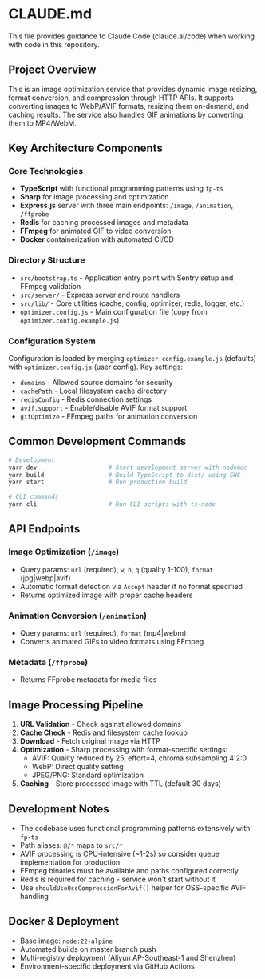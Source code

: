 # CLAUDE.md

This file provides guidance to Claude Code (claude.ai/code) when working with code in this repository.

## Project Overview

This is an image optimization service that provides dynamic image resizing, format conversion, and compression through HTTP APIs. It supports converting images to WebP/AVIF formats, resizing them on-demand, and caching results. The service also handles GIF animations by converting them to MP4/WebM.

## Key Architecture Components

### Core Technologies
- **TypeScript** with functional programming patterns using `fp-ts`
- **Sharp** for image processing and optimization
- **Express.js** server with three main endpoints: `/image`, `/animation`, `/ffprobe`
- **Redis** for caching processed images and metadata
- **FFmpeg** for animated GIF to video conversion
- **Docker** containerization with automated CI/CD

### Directory Structure
- `src/bootstrap.ts` - Application entry point with Sentry setup and FFmpeg validation
- `src/server/` - Express server and route handlers
- `src/lib/` - Core utilities (cache, config, optimizer, redis, logger, etc.)
- `optimizer.config.js` - Main configuration file (copy from `optimizer.config.example.js`)

### Configuration System
Configuration is loaded by merging `optimizer.config.example.js` (defaults) with `optimizer.config.js` (user config). Key settings:
- `domains` - Allowed source domains for security
- `cachePath` - Local filesystem cache directory
- `redisConfig` - Redis connection settings
- `avif.support` - Enable/disable AVIF format support
- `gifOptimize` - FFmpeg paths for animation conversion

## Common Development Commands

```bash
# Development
yarn dev                    # Start development server with nodemon
yarn build                  # Build TypeScript to dist/ using SWC
yarn start                  # Run production build

# CLI commands
yarn cli                    # Run CLI scripts with ts-node
```

## API Endpoints

### Image Optimization (`/image`)
- Query params: `url` (required), `w`, `h`, `q` (quality 1-100), `format` (jpg|webp|avif)
- Automatic format detection via `Accept` header if no format specified
- Returns optimized image with proper cache headers

### Animation Conversion (`/animation`)
- Query params: `url` (required), `format` (mp4|webm)
- Converts animated GIFs to video formats using FFmpeg

### Metadata (`/ffprobe`)
- Returns FFprobe metadata for media files

## Image Processing Pipeline

1. **URL Validation** - Check against allowed domains
2. **Cache Check** - Redis and filesystem cache lookup
3. **Download** - Fetch original image via HTTP
4. **Optimization** - Sharp processing with format-specific settings:
   - AVIF: Quality reduced by 25, effort=4, chroma subsampling 4:2:0
   - WebP: Direct quality setting
   - JPEG/PNG: Standard optimization
5. **Caching** - Store processed image with TTL (default 30 days)

## Development Notes

- The codebase uses functional programming patterns extensively with `fp-ts`
- Path aliases: `@/*` maps to `src/*`
- AVIF processing is CPU-intensive (~1-2s) so consider queue implementation for production
- FFmpeg binaries must be available and paths configured correctly
- Redis is required for caching - service won't start without it
- Use `shouldUseOssCompressionForAvif()` helper for OSS-specific AVIF handling

## Docker & Deployment

- Base image: `node:22-alpine`
- Automated builds on master branch push
- Multi-registry deployment (Aliyun AP-Southeast-1 and Shenzhen)
- Environment-specific deployment via GitHub Actions